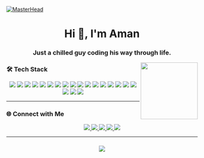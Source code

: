 [![MasterHead](https://github.com/Unik69420/Unik69420/blob/main/mario%20banner%20for%20github%20profile%20readme.gif?raw=true)](https://youtu.be/Eh2eFk6f9zc)
<h1 align="center">Hi 👋, I'm Aman</h1>
<h3 align="center">Just a chilled guy coding his way through life.</h3>

<div align="center">
<img align="right" height="150" src="https://github.com/Unik69420/Unik69420/blob/main/github%20profile%20gif.gif?raw=true"  />
</div>

### 🛠️ Tech Stack
<p align="center">
  <img src="https://img.shields.io/badge/Next.js-%23000000.svg?&style=for-the-badge&logo=next.js&logoColor=white" />
  <img src="https://img.shields.io/badge/React-%2361DAFB.svg?&style=for-the-badge&logo=react&logoColor=black" />
  <img src="https://img.shields.io/badge/JavaScript-%23F7DF1E.svg?&style=for-the-badge&logo=javascript&logoColor=black" />
  <img src="https://img.shields.io/badge/TypeScript-%23007ACC.svg?&style=for-the-badge&logo=typescript&logoColor=white" />
  <img src="https://img.shields.io/badge/Node.js-%23339933.svg?&style=for-the-badge&logo=node.js&logoColor=white" />
  <img src="https://img.shields.io/badge/Express-%23404d59.svg?&style=for-the-badge&logo=express&logoColor=white" />
  <img src="https://img.shields.io/badge/MongoDB-%2347A248.svg?&style=for-the-badge&logo=mongodb&logoColor=white" />
  <img src="https://img.shields.io/badge/Prisma-%2336B4F0.svg?&style=for-the-badge&logo=prisma&logoColor=white" />
  <img src="https://img.shields.io/badge/Tailwind_CSS-%2338B2AC.svg?&style=for-the-badge&logo=tailwind-css&logoColor=white" />
  <img src="https://img.shields.io/badge/HTML5-%23E34F26.svg?&style=for-the-badge&logo=html5&logoColor=white" />
  <img src="https://img.shields.io/badge/CSS3-%231572B6.svg?&style=for-the-badge&logo=css3&logoColor=white" />
 <img src="https://img.shields.io/badge/Convex-%23007AFF.svg?&style=for-the-badge&logo=convex&logoColor=white" />
  <img src="https://img.shields.io/badge/Appwrite-%23F23C3C.svg?&style=for-the-badge&logo=appwrite&logoColor=white" />
  <img src="https://img.shields.io/badge/Git-%23F05032.svg?&style=for-the-badge&logo=git&logoColor=white" />
  <img src="https://img.shields.io/badge/GitHub-%2312100E.svg?&style=for-the-badge&logo=github&logoColor=white" />
  <img src="https://img.shields.io/badge/Insomnia-%23DB5A5A.svg?&style=for-the-badge&logo=insomnia&logoColor=white" />
  <img src="https://img.shields.io/badge/Postman-%23FF6C37.svg?&style=for-the-badge&logo=postman&logoColor=white" />
  <img src="https://img.shields.io/badge/Vercel-%23000000.svg?&style=for-the-badge&logo=vercel&logoColor=white" />
 <img src="https://img.shields.io/badge/Netlify-%2300C7B7.svg?&style=for-the-badge&logo=netlify&logoColor=white" />
<img src="https://img.shields.io/badge/Render-%23ED3E2A.svg?&style=for-the-badge&logo=render&logoColor=white" />
</p>

---

### 🌐 Connect with Me

<p align="center">
  <a href="https://amanrai8.vercel.app" target="_blank">
    <img src="https://img.shields.io/badge/Portfolio-%230077B5.svg?&style=for-the-badge&logo=google-chrome&logoColor=white" />
  </a>
  <a href="https://linkedin.com/in/aman-rai-1b3782341" target="_blank">
    <img src="https://img.shields.io/badge/LinkedIn-%230077B5.svg?&style=for-the-badge&logo=linkedin&logoColor=white" />
  </a>
  <a href="https://fb.com/unik.rai.7923" target="_blank">
    <img src="https://img.shields.io/badge/Facebook-%231877F2.svg?&style=for-the-badge&logo=facebook&logoColor=white" />
  </a>
  <a href="https://instagram.com/sussy_baka9.11" target="_blank">
    <img src="https://img.shields.io/badge/Instagram-%23E4405F.svg?&style=for-the-badge&logo=instagram&logoColor=white" />
  </a>
  <a href="https://www.leetcode.com/uniksensei69420" target="_blank">
    <img src="https://img.shields.io/badge/LeetCode-%23FFA116.svg?&style=for-the-badge&logo=leetcode&logoColor=white" />
  </a>
</p>




---

<h3 align="center">
  <img src="https://readme-typing-svg.herokuapp.com/?font=Righteous&size=25&center=true&vCenter=true&width=500&height=70&duration=4000&lines=Thanks+for+the+visit!+✌️;See+you+next+time!">
</h3>
